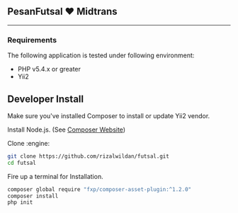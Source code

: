 ## PesanFutsal :heart: Midtrans
-------------------------------
### Requirements
The following application is tested under following environment:
* PHP v5.4.x or greater
* Yii2

## Developer Install
Make sure you've installed Composer to install or update Yii2 vendor.

Install Node.js. (See [Composer Website](https://getcomposer.org/download/))

Clone :engine:

```bash
git clone https://github.com/rizalwildan/futsal.git
cd futsal
```
Fire up a terminal for Installation. 

```bash
composer global require "fxp/composer-asset-plugin:^1.2.0"
composer install
php init
```
